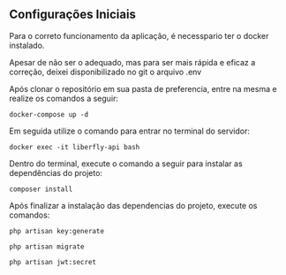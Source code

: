 ## Configurações Iniciais

Para o correto funcionamento da aplicação, é necesspario ter o docker instalado.

Apesar de não ser o adequado, mas para ser mais rápida e eficaz a correção, deixei disponibilizado no git o arquivo .env

Após clonar o repositório em sua pasta de preferencia, entre na mesma e realize os comandos a seguir:

```
docker-compose up -d
```
Em seguida utilize o comando para entrar no terminal do servidor:
```
docker exec -it liberfly-api bash
```

Dentro do terminal, execute o comando a seguir para instalar as dependências do projeto:
```
composer install
```

Após finalizar a instalação das dependencias do projeto, execute os comandos:
```
php artisan key:generate
```
```
php artisan migrate
```
```
php artisan jwt:secret
```
